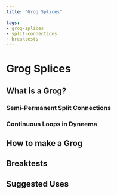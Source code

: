 ```yaml
---
title: "Grog Splices"

tags:
- grog-splices
- split-connections
- breaktests
---
```


# Grog Splices

## What is a Grog?

### Semi-Permanent Split Connections
### Continuous Loops in Dyneema

## How to make a Grog

## Breaktests

## Suggested Uses